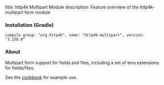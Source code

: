 title: http4k Multipart Module
description: Feature overview of the http4k-multipart form module

### Installation (Gradle)
```compile group: "org.http4k", name: "http4k-multipart", version: "3.158.0"```

### About

Multipart form support for fields and files, including a set of lens extensions for fields/files.

See the [cookbook](/cookbook/multipart_forms/) for example use.
